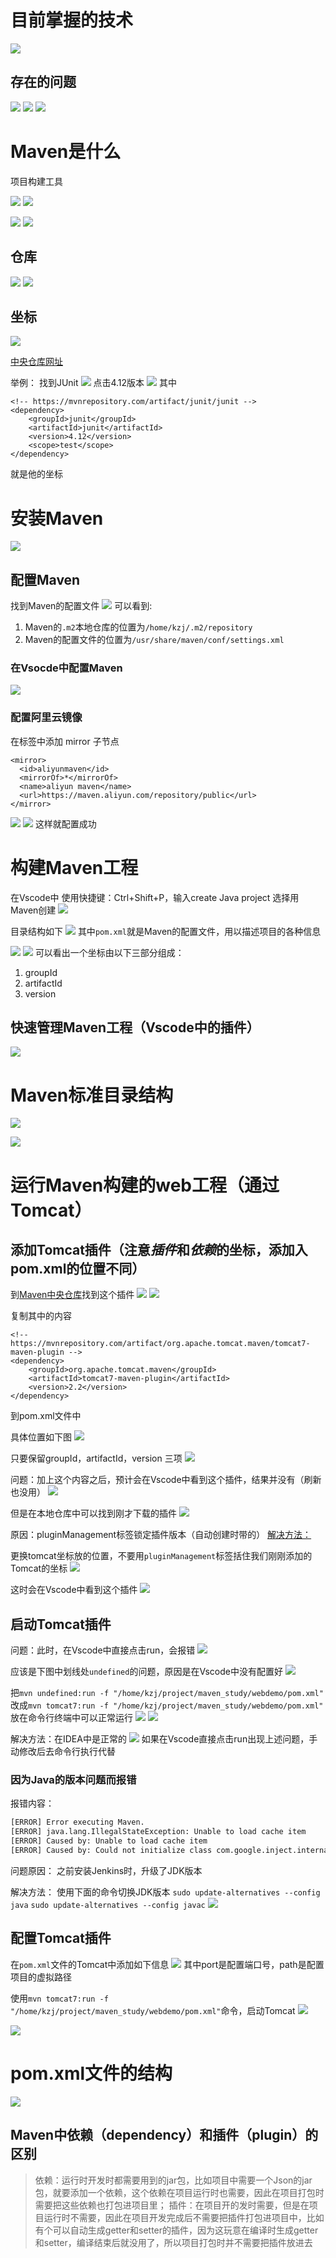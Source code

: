 # 目前掌握的技术

![](resources/2022-12-18-21-09-07.png)

## 存在的问题

![](resources/2022-12-18-21-24-14.png)
![](resources/2022-12-18-21-25-29.png)
![](resources/2022-12-18-21-25-56.png)

# Maven是什么

项目构建工具

![](resources/2022-12-18-21-30-50.png)
![](resources/2022-12-18-21-31-57.png)

![](resources/2022-12-20-22-04-25.png)
![](resources/2022-12-20-22-06-45.png)

## 仓库

![](resources/2022-12-20-22-17-22.png)
![](resources/2022-12-20-22-18-08.png)

## 坐标

![](resources/2022-12-20-22-29-02.png)

[中央仓库网址](https://mvnrepository.com/)

举例：
找到JUnit
![](resources/2022-12-20-22-25-28.png)
点击4.12版本
![](resources/2022-12-20-22-26-24.png)
其中
```
<!-- https://mvnrepository.com/artifact/junit/junit -->
<dependency>
    <groupId>junit</groupId>
    <artifactId>junit</artifactId>
    <version>4.12</version>
    <scope>test</scope>
</dependency>
```
就是他的坐标

# 安装Maven

![](resources/2022-12-20-22-10-45.png)

## 配置Maven

找到Maven的配置文件
![](resources/2022-12-20-22-33-43.png)
可以看到:
1. Maven的```.m2```本地仓库的位置为```/home/kzj/.m2/repository```
2. Maven的配置文件的位置为```/usr/share/maven/conf/settings.xml```

### 在Vsocde中配置Maven

![](resources/2022-12-21-13-45-44.png)

### 配置阿里云镜像

在<mirrors></mirrors>标签中添加 mirror 子节点
```
<mirror>
  <id>aliyunmaven</id>
  <mirrorOf>*</mirrorOf>
  <name>aliyun maven</name>
  <url>https://maven.aliyun.com/repository/public</url>
</mirror>
```
![](resources/2022-12-21-16-07-23.png)
![](resources/2022-12-21-16-07-06.png)
这样就配置成功

# 构建Maven工程

在Vscode中
使用快捷键：Ctrl+Shift+P，输入create Java project
选择用Maven创建
![](resources/2022-12-18-21-38-16.png)

目录结构如下
![](resources/2022-12-20-22-54-34.png)
其中```pom.xml```就是Maven的配置文件，用以描述项目的各种信息

![](resources/2022-12-20-23-04-43.png)
![](resources/2022-12-20-23-02-34.png)
可以看出一个坐标由以下三部分组成：
1. groupId
2. artifactId
3. version

## 快速管理Maven工程（Vscode中的插件）

![](resources/2022-12-21-13-49-28.png)
   
# Maven标准目录结构

![](resources/2022-12-21-13-39-24.png)

![](resources/2022-12-21-13-42-33.png)

# 运行Maven构建的web工程（通过Tomcat）

## 添加Tomcat插件（注意*插件*和*依赖*的坐标，添加入pom.xml的位置不同）

到[Maven中央仓库](https://mvnrepository.com/)找到这个插件
![](resources/2022-12-21-14-05-38.png)
![](resources/2022-12-21-14-06-46.png)

复制其中的内容
```
<!-- https://mvnrepository.com/artifact/org.apache.tomcat.maven/tomcat7-maven-plugin -->
<dependency>
    <groupId>org.apache.tomcat.maven</groupId>
    <artifactId>tomcat7-maven-plugin</artifactId>
    <version>2.2</version>
</dependency>
```
到pom.xml文件中

具体位置如下图
![](resources/2022-12-21-14-09-48.png)

只要保留groupId，artifactId，version 三项
![](resources/2022-12-21-14-53-42.png)

问题：加上这个内容之后，预计会在Vscode中看到这个插件，结果并没有（刷新也没用）
![](resources/2022-12-21-14-50-04.png)

但是在本地仓库中可以找到刚才下载的插件
![](resources/2022-12-21-14-42-02.png)

原因：pluginManagement标签锁定插件版本（自动创建时带的）
[解决方法：](https://blog.csdn.net/Laputa219/article/details/102638415)

更换tomcat坐标放的位置，不要用```pluginManagement```标签括住我们刚刚添加的Tomcat的坐标
![](resources/2022-12-21-14-55-40.png)

这时会在Vscode中看到这个插件
![](resources/2022-12-21-14-58-58.png)

## 启动Tomcat插件

问题：此时，在Vscode中直接点击run，会报错
![](resources/2022-12-21-15-06-35.png)

应该是下图中划线处```undefined```的问题，原因是在Vscode中没有配置好
![](resources/2022-12-21-15-07-59.png)

把```mvn undefined:run -f "/home/kzj/project/maven_study/webdemo/pom.xml"```
改成```mvn tomcat7:run -f "/home/kzj/project/maven_study/webdemo/pom.xml"```
放在命令行终端中可以正常运行
![](resources/2022-12-21-15-13-47.png)
![](resources/2022-12-21-15-15-27.png)

解决方法：在IDEA中是正常的
![](resources/2022-12-21-15-24-24.png)
如果在Vscode直接点击run出现上述问题，手动修改后去命令行执行代替

### 因为Java的版本问题而报错

报错内容：
```bash
[ERROR] Error executing Maven.
[ERROR] java.lang.IllegalStateException: Unable to load cache item
[ERROR] Caused by: Unable to load cache item
[ERROR] Caused by: Could not initialize class com.google.inject.internal.cglib.core.$MethodWrapper
```

问题原因：
之前安装Jenkins时，升级了JDK版本

解决方法：
使用下面的命令切换JDK版本
```sudo update-alternatives --config java```
```sudo update-alternatives --config javac```
![](resources/2023-01-24-15-20-16.png)

## 配置Tomcat插件

在```pom.xml```文件的Tomcat中添加如下信息
![](resources/2022-12-21-15-33-46.png)
其中port是配置端口号，path是配置项目的虚拟路径

使用```mvn tomcat7:run -f "/home/kzj/project/maven_study/webdemo/pom.xml"```命令，启动Tomcat
![](resources/2022-12-21-15-30-31.png)

![](resources/2022-12-21-15-37-47.png)    

# pom.xml文件的结构

![](resources/2022-12-21-15-44-41.png)

## Maven中依赖（dependency）和插件（plugin）的区别

> 依赖：运行时开发时都需要用到的jar包，比如项目中需要一个Json的jar包，就要添加一个依赖，这个依赖在项目运行时也需要，因此在项目打包时需要把这些依赖也打包进项目里；
> 插件：在项目开的发时需要，但是在项目运行时不需要，因此在项目开发完成后不需要把插件打包进项目中，比如有个可以自动生成getter和setter的插件，因为这玩意在编译时生成getter和setter，编译结束后就没用了，所以项目打包时并不需要把插件放进去
